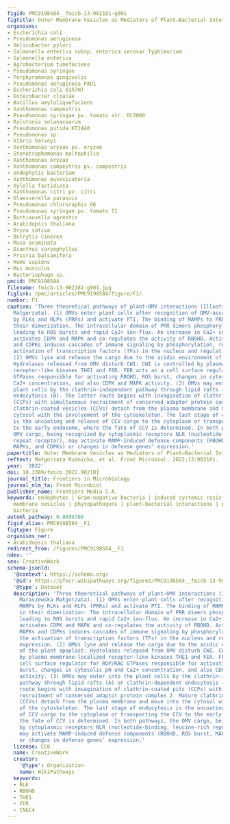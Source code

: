 ```yaml
---
figid: PMC9198584__fmicb-13-902181-g001
figtitle: Outer Membrane Vesicles as Mediators of Plant–Bacterial Interactions
organisms:
- Escherichia coli
- Pseudomonas aeruginosa
- Helicobacter pylori
- Salmonella enterica subsp. enterica serovar Typhimurium
- Salmonella enterica
- Agrobacterium tumefaciens
- Pseudomonas syringae
- Porphyromonas gingivalis
- Pseudomonas aeruginosa PAO1
- Escherichia coli O157H7
- Enterobacter cloacae
- Bacillus amyloliquefaciens
- Xanthomonas campestris
- Pseudomonas syringae pv. tomato str. DC3000
- Ralstonia solanacearum
- Pseudomonas putida KT2440
- Pseudomonas sp.
- Vibrio harveyi
- Xanthomonas oryzae pv. oryzae
- Stenotrophomonas maltophilia
- Xanthomonas oryzae
- Xanthomonas campestris pv. campestris
- endophytic bacterium
- Xanthomonas euvesicatoria
- Xylella fastidiosa
- Xanthomonas citri pv. citri
- Glaesserella parasuis
- Pseudomonas chlororaphis O6
- Pseudomonas syringae pv. tomato T1
- Buttiauxella agrestis
- Arabidopsis thaliana
- Oryza sativa
- Botrytis cinerea
- Musa acuminata
- Dianthus caryophyllus
- Prioria balsamifera
- Homo sapiens
- Mus musculus
- Bacteriophage sp.
pmcid: PMC9198584
filename: fmicb-13-902181-g001.jpg
figlink: /pmc/articles/PMC9198584/figure/F1/
number: F1
caption: 'Three theoretical pathways of plant–OMV interactions (Illustrator: Maraszewska
  Małgorzata). (1) OMVs enter plant cells after recognition of OMV-associated MAMPs
  by RLKs and RLPs (PRRs) and activate PTI. The binding of MAMPs to PRRs results in
  their dimerization. The intracellular domain of PRR dimers phosphorylates RBOHD,
  leading to ROS bursts and rapid Ca2+ ion-flux. An increase in Ca2+ concentration
  activates CDPK and MAPK and co-regulates the activity of RBOHD. Activation of MAPKs
  and CDPKs induces cascades of immune signaling by phosphorylation, resulting the
  activation of transcription factors (TFs) in the nucleus and regulating gene expression.
  (2) OMVs lyse and release the cargo due to the acidic environment of the plant apoplast.
  Hydrolases released from OMV disturb CWI. CWI is controlled by plasma membrane-localized
  receptor-like kinases THE1 and FER. FER acts as a cell surface regulator for ROP/RAC
  GTPases responsible for activating RBOHD, ROS burst, changes in cytosolic pH and
  Ca2+ concentration, and also CDPK and MAPK activity. (3) OMVs may enter into the
  plant cells by the clathrin-independent pathway through lipid rafts (A) or clathrin-dependent
  endocytosis (B). The latter route begins with invagination of clathrin-coated pits
  (CCPs) with simultaneous recruitment of conserved adaptor protein complex 2. Mature
  clathrin-coated vesicles (CCVs) detach from the plasma membrane and move into the
  cytosol with the involvement of the cytoskeleton. The last stage of endocytosis
  is the uncoating and release of CCV cargo to the cytoplasm or transporting the CCV
  to the early endosome, where the fate of CCV is determined. In both pathways, the
  OMV cargo, being recognized by cytoplasmic receptors NLR (nucleotide-binding, leucine-rich
  repeat receptor), may activate MAMP-induced defense components (RBOHD, ROS burst,
  MAPKs, and CDPKs) or changes in defense genes’ expression.'
papertitle: Outer Membrane Vesicles as Mediators of Plant–Bacterial Interactions.
reftext: Małgorzata Rudnicka, et al. Front Microbiol. 2022;13:902181.
year: '2022'
doi: 10.3389/fmicb.2022.902181
journal_title: Frontiers in Microbiology
journal_nlm_ta: Front Microbiol
publisher_name: Frontiers Media S.A.
keywords: endophytes | Gram-negative bacteria | induced systemic resistance | outer
  membrane vesicles | phytopathogens | plant-bacterial interactions | plant growth-promoting
  bacteria
automl_pathway: 0.8695709
figid_alias: PMC9198584__F1
figtype: Figure
organisms_ner:
- Arabidopsis thaliana
redirect_from: /figures/PMC9198584__F1
ndex: ''
seo: CreativeWork
schema-jsonld:
  '@context': https://schema.org/
  '@id': https://pfocr.wikipathways.org/figures/PMC9198584__fmicb-13-902181-g001.html
  '@type': Dataset
  description: 'Three theoretical pathways of plant–OMV interactions (Illustrator:
    Maraszewska Małgorzata). (1) OMVs enter plant cells after recognition of OMV-associated
    MAMPs by RLKs and RLPs (PRRs) and activate PTI. The binding of MAMPs to PRRs results
    in their dimerization. The intracellular domain of PRR dimers phosphorylates RBOHD,
    leading to ROS bursts and rapid Ca2+ ion-flux. An increase in Ca2+ concentration
    activates CDPK and MAPK and co-regulates the activity of RBOHD. Activation of
    MAPKs and CDPKs induces cascades of immune signaling by phosphorylation, resulting
    the activation of transcription factors (TFs) in the nucleus and regulating gene
    expression. (2) OMVs lyse and release the cargo due to the acidic environment
    of the plant apoplast. Hydrolases released from OMV disturb CWI. CWI is controlled
    by plasma membrane-localized receptor-like kinases THE1 and FER. FER acts as a
    cell surface regulator for ROP/RAC GTPases responsible for activating RBOHD, ROS
    burst, changes in cytosolic pH and Ca2+ concentration, and also CDPK and MAPK
    activity. (3) OMVs may enter into the plant cells by the clathrin-independent
    pathway through lipid rafts (A) or clathrin-dependent endocytosis (B). The latter
    route begins with invagination of clathrin-coated pits (CCPs) with simultaneous
    recruitment of conserved adaptor protein complex 2. Mature clathrin-coated vesicles
    (CCVs) detach from the plasma membrane and move into the cytosol with the involvement
    of the cytoskeleton. The last stage of endocytosis is the uncoating and release
    of CCV cargo to the cytoplasm or transporting the CCV to the early endosome, where
    the fate of CCV is determined. In both pathways, the OMV cargo, being recognized
    by cytoplasmic receptors NLR (nucleotide-binding, leucine-rich repeat receptor),
    may activate MAMP-induced defense components (RBOHD, ROS burst, MAPKs, and CDPKs)
    or changes in defense genes’ expression.'
  license: CC0
  name: CreativeWork
  creator:
    '@type': Organization
    name: WikiPathways
  keywords:
  - RLK
  - RBOHD
  - THE1
  - FER
  - CNGC4
---
```

